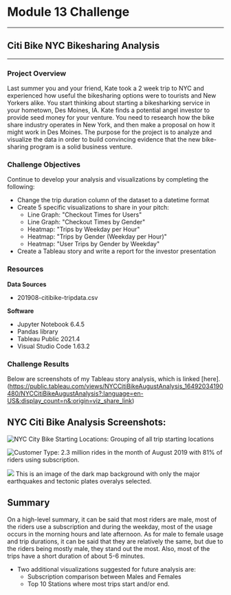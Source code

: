 # Module 13 Challenge

---
## Citi Bike NYC Bikesharing Analysis
---

### Project Overview
Last summer you and your friend, Kate took a 2 week trip to NYC and experienced how useful the bikesharing options were to tourists and New Yorkers alike. You start thinking about starting a bikesharking service in your hometown, Des Moines, IA. Kate finds a potential angel investor to provide seed money for your venture. You need to research how the bike share industry operates in New York, and then make a proposal on how it might work in Des Moines. The purpose for the project is to analyze and visualize the data in order to build convincing evidence that the new bike-sharing program is a solid business venture.

### Challenge Objectives
Continue to develop your analysis and visualizations by completing the following:
- Change the trip duration column of the dataset to a datetime format
- Create 5 specific visualizations to share in your pitch:
    - Line Graph: "Checkout Times for Users"
    - Line Graph: "Checkout Times by Gender"
    - Heatmap: "Trips by Weekday per Hour"
    - Heatmap: "Trips by Gender (Weekday per Hour)"
    - Heatmap: "User Trips by Gender by Weekday"
- Create a Tableau story and write a report for the investor presentation

### Resources
**Data Sources**
- 201908-citibike-tripdata.csv

**Software**
- Jupyter Notebook 6.4.5
- Pandas library
- Tableau Public 2021.4
- Visual Studio Code 1.63.2

### Challenge Results
Below are screenshots of my Tableau story analysis, which is linked [here]. (https://public.tableau.com/views/NYCCitiBikeAugustAnalysis_16492034190480/NYCCitiBikeAugustAnalysis?:language=en-US&:display_count=n&:origin=viz_share_link)
## NYC Citi Bike Analysis Screenshots: 

![NYC City Bike Starting Locations: Grouping of all trip starting locations](https://github.com/saraegregg/Mod13_Mapping_Earthquakes/blob/main/Earthquake_Challenge/static/images/streetmap.png)

![Customer Type: 2.3 million rides in the month of August 2019 with 81% of riders using subscription.](https://github.com/saraegregg/Mod13_Mapping_Earthquakes/blob/main/Earthquake_Challenge/static/images/satellitemap.png)

![](https://github.com/saraegregg/Mod13_Mapping_Earthquakes/blob/main/Earthquake_Challenge/static/images/darkmap.png)
This is an image of the dark map background with only the major earthquakes and tectonic plates overalys selected.



## Summary
On a high-level summary, it can be said that most riders are male, most of the riders use a subscription and during the weekday, most of the usage occurs in the morning hours and late afternoon.  As for male to female usage and trip durations, it can be said that they are relatively the same, but due to the riders being mostly male, they stand out the most.  Also, most of the trips have a short duration of about 5-6 minutes.

- Two additional visualizations suggested for future analysis are:
    - Subscription comparison between Males and Females
    - Top 10 Stations where most trips start and/or end.